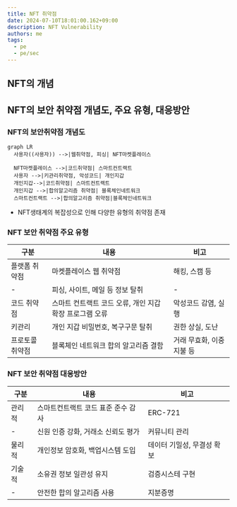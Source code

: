 ```yaml
---
title: NFT 취약점
date: 2024-07-10T18:01:00.162+09:00
description: NFT Vulnerability
authors: me
tags: 
  - pe
  - pe/sec 
---
```


## NFT의 개념

## NFT의 보안 취약점 개념도, 주요 유형, 대응방안

### NFT의 보안취약점 개념도

```mermaid
graph LR
  사용자((사용자)) -->|웹취약점, 피싱| NFT마켓플레이스

  NFT마켓플레이스 -->|코드취약점| 스마트컨트랙트
  사용자 -->|키관리취약점, 악성코드| 개인지갑
  개인지갑-->|코드취약점| 스마트컨트랙트
  개인지갑 -->|합의알고리즘 취약점| 블록체인네트워크
  스마트컨트랙트 -->|합의알고리즘 취약점|블록체인네트워크
```

- NFT생태계의 복잡성으로 인해 다양한 유형의 취약점 존재

### NFT 보안 취약점 주요 유형

| 구분 | 내용 | 비고 |
| --- | --- | --- |
| 플랫폼 취약점 | 마켓플레이스 웹 취약점 | 해킹, 스캠 등 |
| - | 피싱, 사이트, 메일 등 정보 탈취 | - |
| 코드 취약점 | 스마트 컨트랙트 코드 오류, 개인 지갑 확장 프로그램 오류 | 악성코드 감염, 실행 |
| 키관리 | 개인 지갑 비밀번호, 복구구문 탈취 | 권한 상실, 도난 |
| 프로토콜 취약점 | 블록체인 네트워크 합의 알고리즘 결함 | 거래 무효화, 이중 지불 등 |

### NFT 보안 취약점 대응방안

| 구분 | 내용 | 비고 |
| --- | --- | --- |
| 관리적 | 스마트컨트랙트 코드 표준 준수 감사 | ERC-721 |
| - | 신원 인증 강화, 거래소 신뢰도 평가 | 커뮤니티 관리 |
| 물리적 | 개인정보 암호화, 백업시스템 도입 | 데이터 기밀성, 무결성 확보 |
| 기술적 | 소유권 정보 일관성 유지 | 검증시스테 구현 |
| - | 안전한 합의 알고리즘 사용 | 지분증명 |
